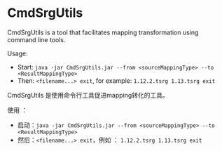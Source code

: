 # CmdSrgUtils
CmdSrgUtils is a tool that facilitates mapping transformation using command line tools.

Usage:

- Start: `java -jar CmdSrgUtils.jar --from <sourceMappingType> --to <ResultMappingType>`
- Then: `<filename...> exit`, for example: `1.12.2.tsrg 1.13.tsrg exit`

CmdSrgUtils 是使用命令行工具促进mapping转化的工具。

使用 ：

- 启动：`java -jar CmdSrgUtils.jar --from <sourceMappingType> --to <ResultMappingType>`
- 然后：`<filename...> exit`，例如 ： `1.12.2.tsrg 1.13.tsrg exit`
